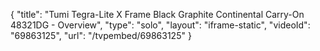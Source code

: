 {
    "title": "Tumi Tegra-Lite X Frame Black Graphite Continental Carry-On 48321DG - Overview",
    "type": "solo",
    "layout": "iframe-static",
    "videoId": "69863125",
    "url": "\/tvpembed\/69863125"
}